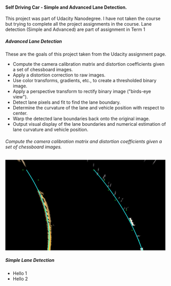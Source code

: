 #### Self Driving Car - Simple and Advanced Lane Detection.

This project was part of Udacity Nanodegree. I have not taken the course but trying to complete all the project assignments in the course. Lane detection (Simple and Advanced) are part of assignment in Term 1

##### Advanced Lane Detection
These are the goals of this project taken from the Udacity assignment page. 
- Compute the camera calibration matrix and distortion coefficients given a set of chessboard images.
- Apply a distortion correction to raw images.
- Use color transforms, gradients, etc., to create a thresholded binary image.
- Apply a perspective transform to rectify binary image ("birds-eye view").
- Detect lane pixels and fit to find the lane boundary.
- Determine the curvature of the lane and vehicle position with respect to center.
- Warp the detected lane boundaries back onto the original image.
- Output visual display of the lane boundaries and numerical estimation of lane curvature and vehicle position.

###### Compute the camera calibration matrix and distortion coefficients given a set of chessboard images.
<img src="line_fit_over_bird.jpg" alt="Drawing" style="width: 500px;"/>




##### Simple Lane Detection

- Hello 1
- Hello 2

